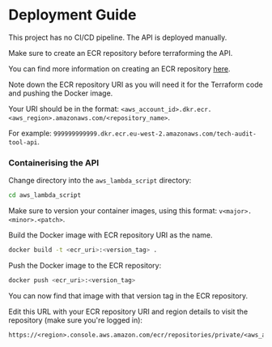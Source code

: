 # Deployment Guide

This project has no CI/CD pipeline. The API is deployed manually.

Make sure to create an ECR repository before terraforming the API.

You can find more information on creating an ECR repository [here](https://docs.aws.amazon.com/AmazonECR/latest/userguide/repository-create.html).

Note down the ECR repository URI as you will need it for the Terraform code and pushing the Docker image.

Your URI should be in the format: `<aws_account_id>.dkr.ecr.<aws_region>.amazonaws.com/<repository_name>`.

For example: `999999999999.dkr.ecr.eu-west-2.amazonaws.com/tech-audit-tool-api`.

### Containerising the API

Change directory into the `aws_lambda_script` directory:

```bash
cd aws_lambda_script
```

Make sure to version your container images, using this format: `v<major>.<minor>.<patch>`.

Build the Docker image with ECR repository URI as the name. 

```bash
docker build -t <ecr_uri>:<version_tag> .
```

Push the Docker image to the ECR repository:

```bash
docker push <ecr_uri>:<version_tag>
```

You can now find that image with that version tag in the ECR repository.

Edit this URL with your ECR repository URI and region details to visit the repository (make sure you're logged in):

```
https://<region>.console.aws.amazon.com/ecr/repositories/private/<aws_account_id>/<repository_name>
```